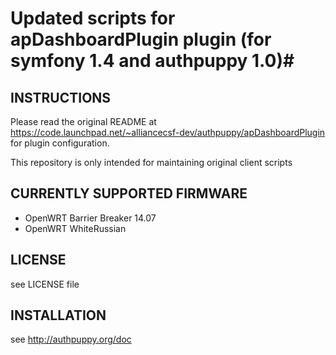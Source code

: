 # Updated scripts for apDashboardPlugin plugin (for symfony 1.4 and authpuppy 1.0)#

INSTRUCTIONS
------------

Please read the original README at
https://code.launchpad.net/~alliancecsf-dev/authpuppy/apDashboardPlugin
for plugin configuration.

This repository is only intended for maintaining original client scripts


CURRENTLY SUPPORTED FIRMWARE
----------------------------

- OpenWRT Barrier Breaker 14.07
- OpenWRT WhiteRussian


LICENSE
-------

see LICENSE file


INSTALLATION
------------

see http://authpuppy.org/doc
